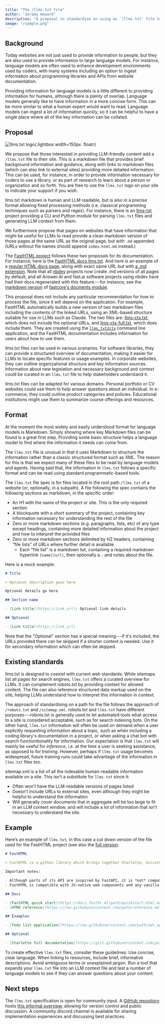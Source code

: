```yaml
---
title: "The /llms.txt file"
author: "Jeremy Howard"
description: "A proposal to standardise on using an `/llms.txt` file to provide information to help LLMs use a website."
image: "/sample.png"
---
```


## Background

Today websites are not just used to provide information to people, but they are also used to provide information to large language models. For instance, language models are often used to enhance development environments used by coders, with many systems including an option to ingest information about programming libraries and APIs from website documentation.

Providing information for language models is a little different to providing information for humans, although there is plenty of overlap. Language models generally like to have information in a more concise form. This can be more similar to what a human expert would want to read. Language models can ingest a lot of information quickly, so it can be helpful to have a single place where all of the key information can be collated.

## Proposal

![llms.txt logo](logo.png){.lightbox width=150px .floatr}

We propose that those interested in providing LLM-friendly content add a `/llms.txt` file to their site. This is a markdown file that provides brief background information and guidance, along with links to markdown files (which can also link to external sites) providing more detailed information. This can be used, for instance, in order to provide information necessary for coders to use a library, or as part of research to learn about a person or organization and so forth. You are free to use the `llms.txt` logo on your site to indicate your support if you wish.

llms.txt markdown is human and LLM readable, but is also in a precise format allowing fixed processing methods (i.e. classical programming techniques such as parsers and regex). For instance, there is an [llms-txt](https://answerdotai.github.io/llms-txt/intro.html) project providing a CLI and Python module for parsing `llms.txt` files and generating LLM context from them.

We furthermore propose that pages on websites that have information that might be useful for LLMs to read provide a clean markdown version of those pages at the same URL as the original page, but with `.md` appended. (URLs without file names should append `index.html.md` instead.)

The [FastHTML project](https://fastht.ml) follows these two proposals for its documentation. For instance, here is the [FastHTML docs llms.txt](https://docs.fastht.ml/llms.txt). And here is an example of a [regular HTML docs page](https://docs.fastht.ml/tutorials/by_example.html), along with exact same URL but with [a .md extension](https://docs.fastht.ml/tutorials/by_example.html.md). Note that all [nbdev](https://nbdev.fast.ai/) projects now create .md versions of all pages by default, and all Answer.AI and fast.ai software projects using nbdev have had their docs regenerated with this feature---for instance, see the [markdown version](https://fastcore.fast.ai/docments.html.md) of [fastcore's docments module](https://fastcore.fast.ai/docments.html).

This proposal does not include any particular recommendation for how to process the file, since it will depend on the application. For example, FastHTML automatically builds a new version of two markdown files including the contents of the linked URLs, using an XML-based structure suitable for use in LLMs such as Claude. The two files are: [llms-ctx.txt](https://docs.fastht.ml/llms-ctx.txt), which does not include the optional URLs, and [llms-ctx-full.txt](https://docs.fastht.ml/llms-ctx-full.txt), which does include them. They are created using the [`llms_txt2ctx`](https://llmstxt.org/intro.html#cli) command line application, and the FastHTML documentation includes information for users about how to use them.

llms.txt files can be used in various scenarios. For software libraries, they can provide a structured overview of documentation, making it easier for LLMs to locate specific features or usage examples. In corporate websites, they can outline organizational structure and key information sources. Information about new legislation and necessary background and context could be curated in an `llms.txt` file to help stakeholders understand it.

llms.txt files can be adapted for various domains. Personal portfolio or CV websites could use them to help answer questions about an individual. In e-commerce, they could outline product categories and policies. Educational institutions might use them to summarize course offerings and resources.

## Format

At the moment the most widely and easily understood format for language models is Markdown. Simply showing where key Markdown files can be found is a great first step. Providing some basic structure helps a language model to find where the information it needs can come from.

The `llms.txt` file is unusual in that it uses Markdown to structure the information rather than a classic structured format such as XML. The reason for this is that we expect many of these files to be read by language models and agents. Having said that, the information in `llms.txt` follows a specific format and can be read using standard programmatic-based tools.

The `llms.txt` file spec is for files located in the root path `/llms.txt` of a website (or, optionally, in a subpath). A file following the spec contains the following sections as markdown, in the specific order:

- An H1 with the name of the project or site. This is the only required section
- A blockquote with a short summary of the project, containing key information necessary for understanding the rest of the file
- Zero or more markdown sections (e.g. paragraphs, lists, etc) of any type except headings, containing more detailed information about the project and how to interpret the provided files
- Zero or more markdown sections delimited by H2 headers, containing "file lists" of URLs where further detail is available
  - Each "file list" is a markdown list, containing a required markdown hyperlink `[name](url)`, then optionally a `:` and notes about the file.

Here is a mock example:

```markdown
# Title

> Optional description goes here

Optional details go here

## Section name

- [Link title](https://link_url): Optional link details

## Optional

- [Link title](https://link_url)
```

Note that the "Optional" section has a special meaning---if it's included, the URLs provided there can be skipped if a shorter context is needed. Use it for secondary information which can often be skipped.

## Existing standards

llms.txt is designed to coexist with current web standards. While sitemaps list all pages for search engines, `llms.txt` offers a curated overview for LLMs. It can complement robots.txt by providing context for allowed content. The file can also reference structured data markup used on the site, helping LLMs understand how to interpret this information in context.

The approach of standardising on a path for the file follows the approach of `/robots.txt` and `/sitemap.xml`. robots.txt and `llms.txt` have different purposes---robots.txt is generally used to let automated tools what access to a site is considered acceptable, such as for search indexing bots. On the other hand, `llms.txt` information will often be used on demand when a user explicitly requesting information about a topic, such as when including a coding library's documentation in a project, or when asking a chat bot with search functiontionality for information. Our expectation is that `llms.txt` will mainly be useful for *inference*, i.e. at the time a user is seeking assistance, as opposed to for *training*. However, perhaps if `llms.txt` usage becomes widespread, future training runs could take advantage of the information in `llms.txt` files too.

sitemap.xml is a list of all the indexable human-readable information available on a site. This isn’t a substitute for `llms.txt` since it:

- Often won’t have the LLM-readable versions of pages listed
- Doesn’t include URLs to external sites, even although they might be helpful to understand the information
- Will generally cover documents that in aggregate will be too large to fit in an LLM context window, and will include a lot of information that isn’t necessary to understand the site.

## Example

Here’s an example of `llms.txt`, in this case a cut down version of the file used for the FastHTML project (see also the [full version](https://docs.fastht.ml/llms.txt):

```markdown
# FastHTML

> FastHTML is a python library which brings together Starlette, Uvicorn, HTMX, and fastcore's `FT` "FastTags" into a library for creating server-rendered hypermedia applications.

Important notes:

- Although parts of its API are inspired by FastAPI, it is *not* compatible with FastAPI syntax and is not targeted at creating API services
- FastHTML is compatible with JS-native web components and any vanilla JS library, but not with React, Vue, or Svelte.

## Docs

- [FastHTML quick start](https://docs.fastht.ml/path/quickstart.html.md): A brief overview of many FastHTML features
- [HTMX reference](https://raw.githubusercontent.com/path/reference.md): Brief description of all HTMX attributes, CSS classes, headers, events, extensions, js lib methods, and config options

## Examples

- [Todo list application](https://raw.githubusercontent.com/path/adv_app.py): Detailed walk-thru of a complete CRUD app in FastHTML showing idiomatic use of FastHTML and HTMX patterns.

## Optional

- [Starlette full documentation](https://gist.githubusercontent.com/path/starlette-sml.md): A subset of the Starlette documentation useful for FastHTML development.
```

To create effective `llms.txt` files, consider these guidelines: Use concise, clear language. When linking to resources, include brief, informative descriptions. Avoid ambiguous terms or unexplained jargon. Run a tool that expands your `llms.txt` file into an LLM context file and test a number of language models to see if they can answer questions about your content.

## Next steps

The `llms.txt` specification is open for community input. A [GitHub repository](https://github.com/AnswerDotAI/llms-txt) hosts [this informal overview](https://github.com/AnswerDotAI/llms-txt/blob/main/nbs/index.md), allowing for version control and public discussion. A community discord channel is available for sharing implementation experiences and discussing best practices.

